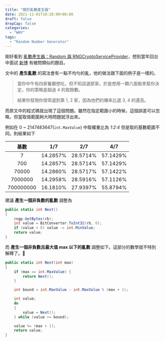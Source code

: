 ```yaml
---
title: "關於亂數產生器"
date: 2021-11-01T10:20:00+08:00
draft: false
dropCap: false
categories:
  - "WHY"
tags:
  - "Random Number Generator"
---
```


剛好看到 [亂數產生器：Random 與 RNGCryptoServiceProvider](https://blog.miniasp.com/post/2008/05/13/Random-vs-RNGCryptoServiceProvider)，想到當年回台中面試 [新博](http://www.simbo.com.tw/) 有被問類似的題目。 

<!--more-->

文中的 **產生亂數** 的寫法會有一點不均勻的亂，他的做法跟下面的例子是一樣的。

> 當你中午有四家餐廳想吃，但不知該選那家。於是想用一顆六面骰來幫你決定，你的策略是超過 4 的取餘數。
> 
> 結果你發現你很常選到第 1, 2 家，因為他們的機率比選 3, 4 的還高。

而原文中的程式碼就出現了這個問題。雖然在指定範圍小的時候，這個誤差可以忽略，但當取值範圍夠大時問題就浮出來。

例如在 0 ~ 2147483647(`int.MaxValue`) 中取權重比為 *1:2:4* 但是取的基數範圍不同。則結果如下

|基數|1/7|2/7|4/7|
|:---:|:---:|:---:|:---:|
|7|14.2857%|28.5714%|57.1429%|
|700|14.2857%|28.5714%|57.1429%|
|70000|14.2860%|28.5717%|57.1422%|
|7000000|14.2958%|28.5916%|57.1126%|
|700000000|16.1810%|27.9397%|55.8794%|

建議 **產生一個非負數的亂數** 調整為

```cs
public static int Next()
{
    rngp.GetBytes(rb);
    int value = BitConverter.ToInt32(rb, 0);
    if (value < 0) value -= int.MinValue;
    return value;
}
```

而 **產生一個非負數且最大值 max 以下的亂數** 調整如下。這部分的數學就不特別解釋了。🤭

```cs
public static int Next(int max)
{
    if (max == int.MaxValue) {
        return Next();
    }

    int bound = int.MaxValue - int.MaxValue % (max + 1);

    int value;
    do
    {
        value = Next();
    } while (value >= bound);

    value %= (max + 1);
    return value;
}
```